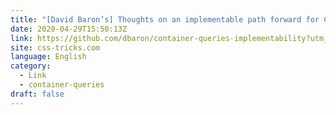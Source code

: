 ```yaml
---
title: "[David Baron’s] Thoughts on an implementable path forward for Container Queries"
date: 2020-04-29T15:50:13Z
link: https://github.com/dbaron/container-queries-implementability?utm_medium=RSS&utm_source=news.12bit.vn
site: css-tricks.com
language: English
category:
  - Link
  - container-queries
draft: false
---
```

